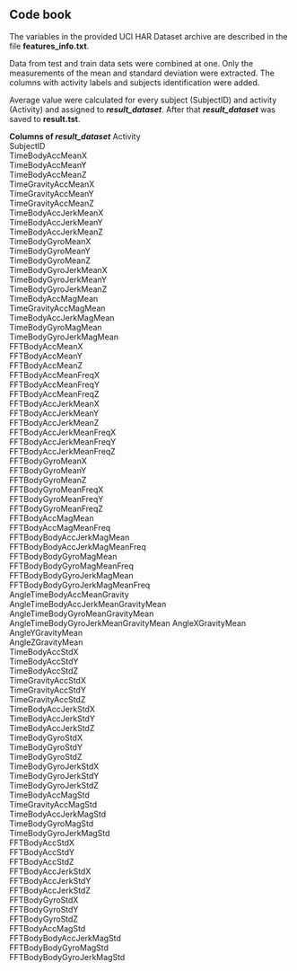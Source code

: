 
## Code book ##

The variables in the provided UCI HAR Dataset archive are described in the file **features_info.txt**.

Data from test and train data sets were combined at one. Only the measurements of the mean and standard deviation were extracted. The columns with activity labels and subjects identification were added.

Average value were calculated for every subject (SubjectID) and activity (Activity) and assigned to ***result_dataset***. After that ***result_dataset*** was saved to **result.tst**.

**Columns of *result_dataset***
Activity                            
SubjectID                           
TimeBodyAccMeanX                    
TimeBodyAccMeanY                    
TimeBodyAccMeanZ                    
TimeGravityAccMeanX                 
TimeGravityAccMeanY                 
TimeGravityAccMeanZ                 
TimeBodyAccJerkMeanX                
TimeBodyAccJerkMeanY                
TimeBodyAccJerkMeanZ                
TimeBodyGyroMeanX                   
TimeBodyGyroMeanY                   
TimeBodyGyroMeanZ                   
TimeBodyGyroJerkMeanX               
TimeBodyGyroJerkMeanY               
TimeBodyGyroJerkMeanZ               
TimeBodyAccMagMean                  
TimeGravityAccMagMean               
TimeBodyAccJerkMagMean              
TimeBodyGyroMagMean                 
TimeBodyGyroJerkMagMean             
FFTBodyAccMeanX                     
FFTBodyAccMeanY                     
FFTBodyAccMeanZ                     
FFTBodyAccMeanFreqX                 
FFTBodyAccMeanFreqY                 
FFTBodyAccMeanFreqZ                 
FFTBodyAccJerkMeanX                 
FFTBodyAccJerkMeanY                 
FFTBodyAccJerkMeanZ                 
FFTBodyAccJerkMeanFreqX             
FFTBodyAccJerkMeanFreqY             
FFTBodyAccJerkMeanFreqZ             
FFTBodyGyroMeanX                    
FFTBodyGyroMeanY                    
FFTBodyGyroMeanZ                    
FFTBodyGyroMeanFreqX                
FFTBodyGyroMeanFreqY                
FFTBodyGyroMeanFreqZ                
FFTBodyAccMagMean                   
FFTBodyAccMagMeanFreq               
FFTBodyBodyAccJerkMagMean           
FFTBodyBodyAccJerkMagMeanFreq       
FFTBodyBodyGyroMagMean              
FFTBodyBodyGyroMagMeanFreq          
FFTBodyBodyGyroJerkMagMean          
FFTBodyBodyGyroJerkMagMeanFreq      
AngleTimeBodyAccMeanGravity         
AngleTimeBodyAccJerkMeanGravityMean 
AngleTimeBodyGyroMeanGravityMean    
AngleTimeBodyGyroJerkMeanGravityMean
AngleXGravityMean                   
AngleYGravityMean                   
AngleZGravityMean                   
TimeBodyAccStdX                     
TimeBodyAccStdY                     
TimeBodyAccStdZ                     
TimeGravityAccStdX                  
TimeGravityAccStdY                  
TimeGravityAccStdZ                  
TimeBodyAccJerkStdX                 
TimeBodyAccJerkStdY                 
TimeBodyAccJerkStdZ                 
TimeBodyGyroStdX                    
TimeBodyGyroStdY                    
TimeBodyGyroStdZ                    
TimeBodyGyroJerkStdX                
TimeBodyGyroJerkStdY                
TimeBodyGyroJerkStdZ                
TimeBodyAccMagStd                   
TimeGravityAccMagStd                
TimeBodyAccJerkMagStd               
TimeBodyGyroMagStd                  
TimeBodyGyroJerkMagStd              
FFTBodyAccStdX                      
FFTBodyAccStdY                      
FFTBodyAccStdZ                      
FFTBodyAccJerkStdX                  
FFTBodyAccJerkStdY                  
FFTBodyAccJerkStdZ                  
FFTBodyGyroStdX                     
FFTBodyGyroStdY                     
FFTBodyGyroStdZ                     
FFTBodyAccMagStd                    
FFTBodyBodyAccJerkMagStd            
FFTBodyBodyGyroMagStd               
FFTBodyBodyGyroJerkMagStd       

 